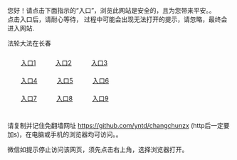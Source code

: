 您好！请点击下面指示的“入口”，浏览此网站是安全的，且为您带来平安。。 <br/>
点击入口后，请耐心等待， 过程中可能会出现无法打开的提示，请忽略，最终会进入网站. </br>

法轮大法在长春<br/>
<div style="padding:10px"><a style="margin:20px" target="_blank" href="https://d1oi6fxgiuz8e8.cloudfront.net/2Qpsp?dtvpnk" id="ccLink1" rel="nofollow">入口1</a> <a target="_blank" style="margin:20px" href="https://d29jlrrlf9x0e7.cloudfront.net/2Qpsp?yhsphvz" id="ccLink2" rel="nofollow">入口2</a> <a style="margin:20px" target="_blank" href="https://d1n5f6vkc0kxhr.cloudfront.net/2Qpsp?fyssvopx" id="ccLink3" rel="nofollow">入口3</a></div>

<div style="padding:10px" ><a style="margin:20px" target="_blank" href="https://d1oi6fxgiuz8e8.cloudfront.net/2Qpsp?dtvpnk" id="ccLink4" rel="nofollow">入口4</a> <a style="margin:20px" href="https://d29jlrrlf9x0e7.cloudfront.net/2Qpsp?yhsphvz" target="_blank" id="ccLink5" rel="nofollow">入口5</a> <a style="margin:20px" href="https://d1n5f6vkc0kxhr.cloudfront.net/2Qpsp?fyssvopx" target="_blank" id="ccLink6" rel="nofollow">入口6</a></div>

<div style="padding:10px"><a style="margin:20px" target="_blank" href="https://d1oi6fxgiuz8e8.cloudfront.net/2Qpsp?dtvpnk" id="ccLink7" rel="nofollow">入口7</a> <a style="margin:20px" href="https://d29jlrrlf9x0e7.cloudfront.net/2Qpsp?yhsphvz" target="_blank" id="ccLink8" rel="nofollow">入口8</a> <a style="margin:20px" target="_blank" href="https://d1n5f6vkc0kxhr.cloudfront.net/2Qpsp?fyssvopx" id="ccLink9" rel="nofollow">入口9</a></div>

<br/>



请复制并记住免翻墙网址 https://github.com/yntd/changchunzx (http后一定要加s)，在电脑或手机的浏览器均可访问。。<br/>

微信如提示停止访问该网页，须先点击右上角，选择浏览器打开。
